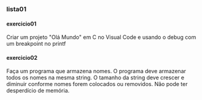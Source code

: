 ### lista01
#### exercicio01
Criar um projeto "Olá Mundo" em C no Visual Code e usando o debug com um breakpoint no printf

#### exercicio02
Faça um programa que armazena nomes. O programa deve armazenar
todos os nomes na mesma string. O tamanho da string deve crescer e diminuir
conforme nomes forem colocados ou removidos. Não pode ter desperdício de memória.

